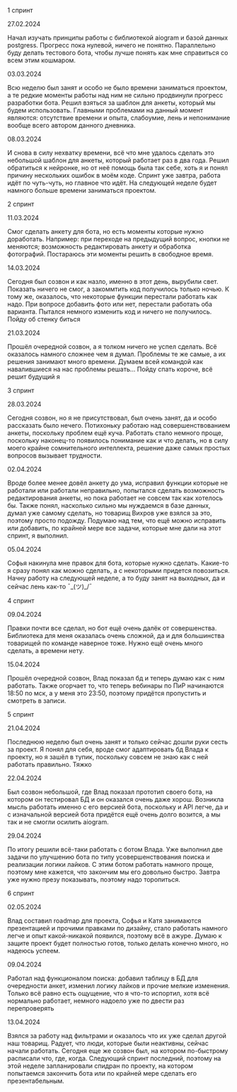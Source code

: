 1 спринт

27.02.2024

Начал изучать принципы работы с библиотекой aiogram и базой данных postgress. Прогресс пока нулевой, ничего не понятно. Параллельно буду делать тестового бота, чтобы лучше понять как мне справиться со всем этим кошмаром.

03.03.2024

Всю неделю был занят и особо не было времени заниматься проектом, а те редкие моменты работы над ним не сильно продвинули прогресс разработки бота. Решил взяться за шаблон для анкеты, который мы будем использовать. Главными проблемами на данный момент являются: отсутствие времени и опыта, слабоумие, лень и непонимание вообще всего автором данного дневника.

08.03.2024

И снова в силу нехватку времени, всё что мне удалось сделать это небольшой шаблон для анкеты, который работает раз в два года. Решил обратиться к нейронке, но от неё помощь была так себе, хоть я и понял причину нескольких ошибок в моём коде. Спринт уже завтра, работа идёт по чуть-чуть, но главное что идёт. На следующей неделе будет намного больше времени заниматься проектом.

2 спринт

11.03.2024

Смог сделать анкету для бота, но есть моменты которые нужно доработать. Например: при переходе на предыдущий вопрос, кнопки не меняются; возможность редактировать анкету и обработка фотографий. Постараюсь эти моменты решить в свободное время.

14.03.2024

Сегодня был созвон и как назло, именно в этот день, вырубили свет. Показать ничего не смог, а закоммтить код получилось только ночью. К тому же, оказалось, что некоторые функции перестали работать как надо. При вопросе добавить фото или нет, перестали работать оба варианта. Пытался немного изменить код и ничего не получилось. Пойду об стенку биться

21.03.2024

Прошёл очередной созвон, а я толком ничего не успел сделать. Всё оказалось намного сложнее чем я думал. Проблемы те же самые, а их решения занимают много времени. Думаем всей командой как навалившиеся на нас проблемы решать...  Пойду спать короче, всё решит будущий я

3 спринт

28.03.2024

Сегодня созвон, но я не присутствовал, был очень занят, да и особо рассказать было нечего. Потихоньку работаю над совершенствованием анкеты, поскольку проблем ещё куча. Работать стало немного проще, поскольку наконец-то появилось понимание как и что делать, но в силу моего крайне сомнительного интеллекта, решение даже самых простых вопросов вызывает трудности.

02.04.2024

Вроде более менее довёл анкету до ума, исправил функции которые не работали или работали неправильно, попытался сделать возможность редактирования анкеты, но пока работает не совсем так как хотелось бы. Также понял, насколько сильно мы нуждаемся в базе данных, думал уже самому сделать, но товарищ Вихров уже взялся за это, поэтому просто подожду. Подумаю над тем, что ещё можно исправить или добавить, по крайней мере все задачи, которые мне дали на этот спринт, я выполнил.

05.04.2024

Софья накинула мне правок для бота, которые нужно сделать. Какие-то я сразу понял как можно сделать, а с некоторыми придется повозиться. Начну работу на следующей неделе, а то буду занят на выходных, да и сейчас лень как-то ¯\_(ツ)_/¯

4 спринт

09.04.2024

Правки почти все сделал, но бот ещё очень далёк от совершенства. Библиотека для меня оказалась очень сложной, да и для большинства товарищей по команде наверное тоже. Нужно ещё очень много сделать, а времени нету.

15.04.2024

Прошёл очередной созвон, Влад показал бд и теперь думаю как с ним работать. Также огорчает то, что теперь вебинары по ПиР начинаются 18:50 по мск, а у меня это 23:50, поэтому придётся пропустить и смотреть в записи.

5 спринт

21.04.2024

Последнюю неделю был очень занят и только сейчас дошли руки сесть за проект. Я понял для себя, вроде смог адаптировать бд Влада к проекту, но я зашёл в тупик, поскольку совсем не знаю как с ней работать правильно. Тяжко

22.04.2024

Был созвон небольшой, где Влад показал прототип своего бота, на котором он тестировал БД и он оказался очень даже хорош. Возникла мысль работать именно с его версией бота, поскольку и API легче, да и с изначальной версией бота придётся ещё очень долго возится, а мы так и не смогли осилить aiogram.

29.04.2024

По итогу решили всё-таки работать с ботом Влада. Уже выполнил две задачи по улучшению бота по типу усовершенствования поиска и реализации логики лайков. С этим ботом работать намного проще, поэтому мне кажется, что закончим мы его довольно быстро. Завтра уже нужно презу показывать, поэтому надо торопиться.

6 спринт

02.05.2024

Влад составил roadmap для проекта, Софья и Катя занимаются презентацией и прочими правками по дизайну, стало работать намного легче и опыт какой-никакой появился, поэтому всё в ажуре. Думаю к защите проект будет полностью готов, только делать конечно много, но надеюсь успеем.

09.04.2024

Работал над функционалом поиска: добавил таблицу в БД для очередности анкет, изменил логику лайков и прочие мелкие изменения. Только всё равно есть ощущение, что я что-то испортил, хотя всё нормально работает, немного надоело уже по двести раз перепроверять

13.04.2024

Взялся за работу над фильтрами и оказалось что их уже сделал другой наш товарищ. Радует, что люди, которые были неактивны, сейчас начали работать. Сегодня еще же созвон был, на котором по-быстрому расписали что, где, когда. Следующий спринт последний, поэтому на этой неделе запланировали спидран по проекту, на котором попытаемся закончить бота или по крайней мере сделать его презентабельным.